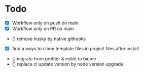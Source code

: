 # Todo
- [x] Workflow only on push on main
- [x] Workflow only on PR on main
- [] remove husky by native githooks
- [x] find a ways to clone template files in project files after install
- [] migrate from prettier & eslint to biome
- [] replace ci update version by node version upgrade